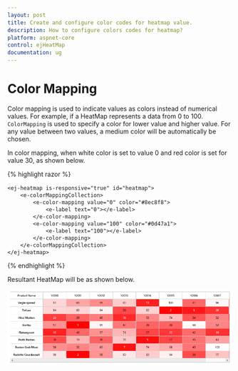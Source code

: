 ```yaml
---
layout: post
title: Create and configure color codes for heatmap value. 
description: How to configure colors codes for heatmap?
platform: aspnet-core
control: ejHeatMap
documentation: ug
---
```


# Color Mapping

Color mapping is used to indicate values as colors instead of numerical values. For example, if a HeatMap represents a data from 0 to 100. `ColorMapping` is used to specify a color for lower value and higher value. For any value between two values, a medium color will be automatically be chosen.

In color mapping, when white color is set to value 0 and red color is set for value 30, as shown below.

{% highlight razor %}

    <ej-heatmap is-responsive="true" id="heatmap">
        <e-colorMappingCollection>
            <e-color-mapping value="0" color="#8ec8f8">
                <e-label text="0"></e-label>
            </e-color-mapping>
            <e-color-mapping value="100" color="#0d47a1">
                <e-label text="100"></e-label>
            </e-color-mapping>
        </e-colorMappingCollection>
    </ej-heatmap>

{% endhighlight %}

Resultant HeatMap will be as shown below.

![](Color-Mapping_images/Color-Mapping_img1.png)
 